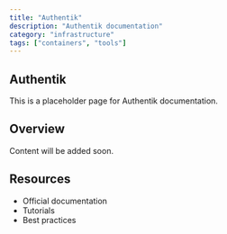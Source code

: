 ```yaml
---
title: "Authentik"
description: "Authentik documentation"
category: "infrastructure"
tags: ["containers", "tools"]
---
```


## Authentik

This is a placeholder page for Authentik documentation.

## Overview

Content will be added soon.

## Resources

- Official documentation
- Tutorials
- Best practices
